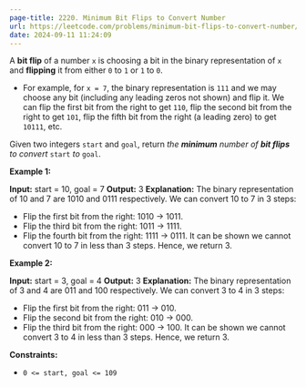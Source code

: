 ```yaml
---
page-title: 2220. Minimum Bit Flips to Convert Number
url: https://leetcode.com/problems/minimum-bit-flips-to-convert-number/description/?envType=daily-question&envId=2024-09-11
date: 2024-09-11 11:24:09
---
```

A **bit flip** of a number `x` is choosing a bit in the binary representation of `x` and **flipping** it from either `0` to `1` or `1` to `0`.

-   For example, for `x = 7`, the binary representation is `111` and we may choose any bit (including any leading zeros not shown) and flip it. We can flip the first bit from the right to get `110`, flip the second bit from the right to get `101`, flip the fifth bit from the right (a leading zero) to get `10111`, etc.

Given two integers `start` and `goal`, return *the **minimum** number of **bit flips** to convert* `start` *to* `goal`.

**Example 1:**

**Input:** start = 10, goal = 7
**Output:** 3
**Explanation:** The binary representation of 10 and 7 are 1010 and 0111 respectively. We can convert 10 to 7 in 3 steps:
- Flip the first bit from the right: 1010 -> 1011.
- Flip the third bit from the right: 1011 -> 1111.
- Flip the fourth bit from the right: 1111 -> 0111.
It can be shown we cannot convert 10 to 7 in less than 3 steps. Hence, we return 3.

**Example 2:**

**Input:** start = 3, goal = 4
**Output:** 3
**Explanation:** The binary representation of 3 and 4 are 011 and 100 respectively. We can convert 3 to 4 in 3 steps:
- Flip the first bit from the right: 011 -> 010.
- Flip the second bit from the right: 010 -> 000.
- Flip the third bit from the right: 000 -> 100.
It can be shown we cannot convert 3 to 4 in less than 3 steps. Hence, we return 3.

**Constraints:**

-   `0 <= start, goal <= 109`